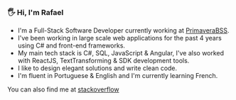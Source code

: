 

### 🖐 Hi, I'm Rafael
- I'm a Full-Stack Software Developer currently working at [PrimaveraBSS](https://www.linkedin.com/company/primaverabss/).
- I've been working in large scale web applications for the past 4 years using C# and front-end frameworks.
- My main tech stack is C#, SQL, JavaScript & Angular, I've also worked with ReactJS, TextTransforming & SDK development tools.
- I like to design elegant solutions and write clean code.
- I'm fluent in Portuguese & English and I'm currently learning French.


You can also find me at [stackoverflow](https://stackoverflow.com/users/7586354/rafael-duarte)
